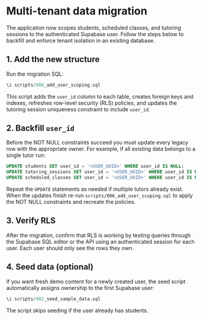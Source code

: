 # Multi-tenant data migration

The application now scopes students, scheduled classes, and tutoring sessions to the authenticated Supabase user. Follow the steps below to backfill and enforce tenant isolation in an existing database.

## 1. Add the new structure
Run the migration SQL:

```sql
\i scripts/006_add_user_scoping.sql
```

This script adds the `user_id` column to each table, creates foreign keys and indexes, refreshes row-level security (RLS) policies, and updates the tutoring session uniqueness constraint to include `user_id`.

## 2. Backfill `user_id`
Before the NOT NULL constraints succeed you must update every legacy row with the appropriate owner. For example, if all existing data belongs to a single tutor run:

```sql
UPDATE students SET user_id = '<USER_UUID>' WHERE user_id IS NULL;
UPDATE tutoring_sessions SET user_id = '<USER_UUID>' WHERE user_id IS NULL;
UPDATE scheduled_classes SET user_id = '<USER_UUID>' WHERE user_id IS NULL;
```

Repeat the `UPDATE` statements as needed if multiple tutors already exist. When the updates finish re-run `scripts/006_add_user_scoping.sql` to apply the NOT NULL constraints and recreate the policies.

## 3. Verify RLS
After the migration, confirm that RLS is working by testing queries through the Supabase SQL editor or the API using an authenticated session for each user. Each user should only see the rows they own.

## 4. Seed data (optional)
If you want fresh demo content for a newly created user, the seed script automatically assigns ownership to the first Supabase user:

```sql
\i scripts/002_seed_sample_data.sql
```

The script skips seeding if the user already has students.
